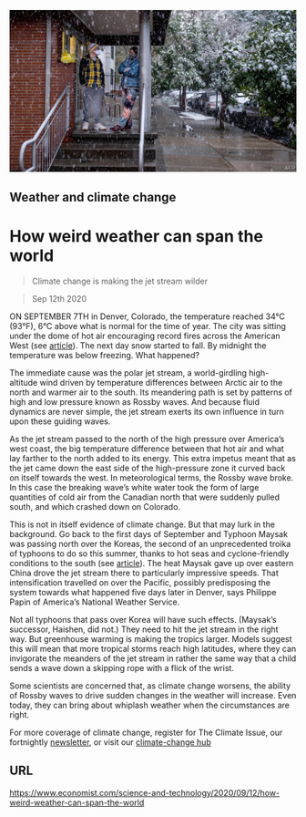 ![](./images/20200912_STP501.jpg)

## Weather and climate change

# How weird weather can span the world

> Climate change is making the jet stream wilder

> Sep 12th 2020

ON SEPTEMBER 7TH in Denver, Colorado, the temperature reached 34°C (93°F), 6°C above what is normal for the time of year. The city was sitting under the dome of hot air encouraging record fires across the American West (see [article](https://www.economist.com//node/21791685)). The next day snow started to fall. By midnight the temperature was below freezing. What happened?

The immediate cause was the polar jet stream, a world-girdling high-altitude wind driven by temperature differences between Arctic air to the north and warmer air to the south. Its meandering path is set by patterns of high and low pressure known as Rossby waves. And because fluid dynamics are never simple, the jet stream exerts its own influence in turn upon these guiding waves.

As the jet stream passed to the north of the high pressure over America’s west coast, the big temperature difference between that hot air and what lay farther to the north added to its energy. This extra impetus meant that as the jet came down the east side of the high-pressure zone it curved back on itself towards the west. In meteorological terms, the Rossby wave broke. In this case the breaking wave’s white water took the form of large quantities of cold air from the Canadian north that were suddenly pulled south, and which crashed down on Colorado.

This is not in itself evidence of climate change. But that may lurk in the background. Go back to the first days of September and Typhoon Maysak was passing north over the Koreas, the second of an unprecedented troika of typhoons to do so this summer, thanks to hot seas and cyclone-friendly conditions to the south (see [article](https://www.economist.com//node/21791756)). The heat Maysak gave up over eastern China drove the jet stream there to particularly impressive speeds. That intensification travelled on over the Pacific, possibly predisposing the system towards what happened five days later in Denver, says Philippe Papin of America’s National Weather Service.

Not all typhoons that pass over Korea will have such effects. (Maysak’s successor, Haishen, did not.) They need to hit the jet stream in the right way. But greenhouse warming is making the tropics larger. Models suggest this will mean that more tropical storms reach high latitudes, where they can invigorate the meanders of the jet stream in rather the same way that a child sends a wave down a skipping rope with a flick of the wrist.

Some scientists are concerned that, as climate change worsens, the ability of Rossby waves to drive sudden changes in the weather will increase. Even today, they can bring about whiplash weather when the circumstances are right.

For more coverage of climate change, register for The Climate Issue, our fortnightly [newsletter](https://www.economist.com//theclimateissue/), or visit our [climate-change hub](https://www.economist.com//news/2020/04/24/the-economists-coverage-of-climate-change)

## URL

https://www.economist.com/science-and-technology/2020/09/12/how-weird-weather-can-span-the-world
